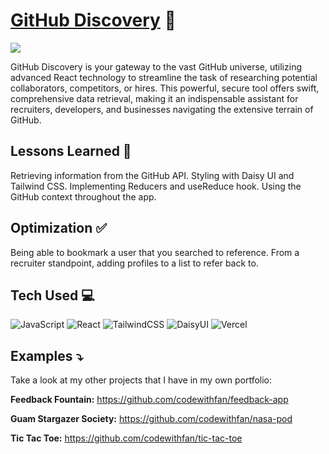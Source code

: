 # <a target="_blank" href="https://githubdiscovery.vercel.app/">GitHub Discovery</a> 🔎
<a href="https://githubdiscovery.vercel.app/" target="_blank"><img src="https://github.com/codewithfan/github-finder/blob/main/public/github-discovery.gif"></a>

GitHub Discovery is your gateway to the vast GitHub universe, utilizing advanced React technology to streamline the task of researching potential collaborators, competitors, or hires. This powerful, secure tool offers swift, comprehensive data retrieval, making it an indispensable assistant for recruiters, developers, and businesses navigating the extensive terrain of GitHub.

## Lessons Learned 💭
Retrieving information from the GitHub API. Styling with Daisy UI and Tailwind CSS. Implementing Reducers and useReduce hook. Using the GitHub context throughout the app. 

## Optimization ✅
Being able to bookmark a user that you searched to reference. From a recruiter standpoint, adding profiles to a list to refer back to. 

## Tech Used 💻

![JavaScript](https://img.shields.io/badge/javascript-%23323330.svg?style=for-the-badge&logo=javascript&logoColor=%23F7DF1E)
![React](https://img.shields.io/badge/react-%2320232a.svg?style=for-the-badge&logo=react&logoColor=%2361DAFB)
![TailwindCSS](https://img.shields.io/badge/tailwindcss-%2338B2AC.svg?style=for-the-badge&logo=tailwind-css&logoColor=white)
![DaisyUI](https://img.shields.io/badge/daisyui-5A0EF8?style=for-the-badge&logo=daisyui&logoColor=white)
![Vercel](https://img.shields.io/badge/vercel-%23000000.svg?style=for-the-badge&logo=vercel&logoColor=white)

## Examples ⤵️
Take a look at my other projects that I have in my own portfolio:

**Feedback Fountain:** https://github.com/codewithfan/feedback-app

**Guam Stargazer Society:** https://github.com/codewithfan/nasa-pod

**Tic Tac Toe:** https://github.com/codewithfan/tic-tac-toe







